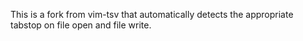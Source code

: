 This is a fork from vim-tsv that automatically detects the appropriate tabstop on file open and file write.
